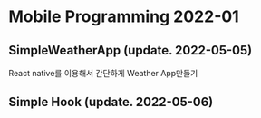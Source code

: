 # Mobile Programming 2022-01

## SimpleWeatherApp (update. 2022-05-05)
React native를 이용해서 간단하게 Weather App만들기 

## Simple Hook (update. 2022-05-06)
